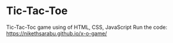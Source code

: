 # Tic-Tac-Toe
Tic-Tac-Toc game using of HTML, CSS, JavaScript
Run the code: https://nikethsarabu.github.io/x-o-game/
